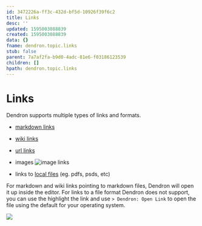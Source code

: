 ```yaml
---
id: 3472226a-ff3c-432d-bf5d-10926f39f6c2
title: Links
desc: ''
updated: 1595003088839
created: 1595003088839
data: {}
fname: dendron.topic.links
stub: false
parent: 7a7af2fa-b9d0-4adc-81e6-f03186123539
children: []
hpath: dendron.topic.links
---
```

# Links

Dendron supports multiple types of links and formats. 

- [markdown links](./dendron.md)
- [wiki links](b0fe6ef7-1553-4280-bc45-a71824c2ce36)
- [url links](https://github.com/orgs/dendronhq/projects/1)
- images
![image links](https://foundation-prod-assetspublic53c57cce-8cpvgjldwysl.s3-us-west-2.amazonaws.com/assets/logo-256.png)

- links to [local files](assets/think.pdf) (eg. pdfs, psds, etc)

For markdown and wiki links pointing to markdown files, Dendron will open it up inside the editor. For links to a file format Dendron does not support, you can use the highlight the link and use `> Dendron: Open Link` to open the file using the default for your operating system. 

<img src="https://cdn.loom.com/sessions/thumbnails/01250485e20a4cdca2a053dd6047ac68-with-play.gif"> 
